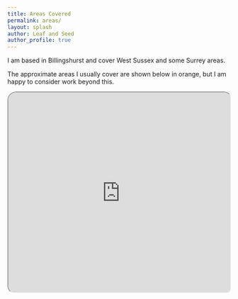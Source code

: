 ```yaml
---
title: Areas Covered
permalink: areas/
layout: splash
author: Leaf and Seed
author_profile: true
---
```

I am based in Billingshurst and cover West Sussex and some Surrey areas.

The approximate areas I usually cover are shown below in orange, but I am happy to consider work beyond this.

<style>
.change{
    overflow:hidden;
    padding-bottom:90%;
    position:relative;
    height:0;
}
.change iframe{
    left:0;
    top:0;
    height:100%;
    width:100%;
    position:absolute;
    border-radius: 20px;
}
</style>

<div class="change">
    <iframe src="https://www.google.com/maps/d/u/0/embed?mid=1xFcZQeofSUHlBmwKlPQjAsHGysJ1ax11" style="border:2" allowfullscreen></iframe>
</div>
